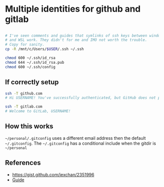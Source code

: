 # Multiple identities for github and gitlab

##

```bash
# I've seen comments and guides that symlinks of ssh keys between windows
# and WSL work. They didn't for me and IMO not worth the trouble.
# Copy for sanity.
cp -R /mnt/c/Users/$USER/.ssh ~/.ssh

chmod 600 ~/.ssh/id_rsa
chmod 644 ~/.ssh/id_rsa.pub
chmod 600 ~/.ssh/config
```

## If correctly setup

```bash
ssh -T github.com
# Hi USERNAME! You've successfully authenticated, but GitHub does not provide shell access.

ssh -T gitlab.com
# Welcome to GitLab, USERNAME!
```

## How this works

`~/personal/.gitconfig` uses a different email address then the default `~/.gitconfig`. The `~/.gitconfig` has a conditional include when the gitdir is `~/personal`

## References

- <https://gist.github.com/jexchan/2351996>
- [Guide](https://medium.com/the-andela-way/a-practical-guide-to-managing-multiple-github-accounts-8e7970c8fd46)
